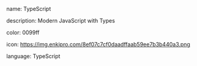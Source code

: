 name: TypeScript

description: Modern JavaScript with Types

color: 0099ff

icon: https://img.enkipro.com/8ef07c7cf0daadffaab59ee7b3b440a3.png

language: TypeScript
